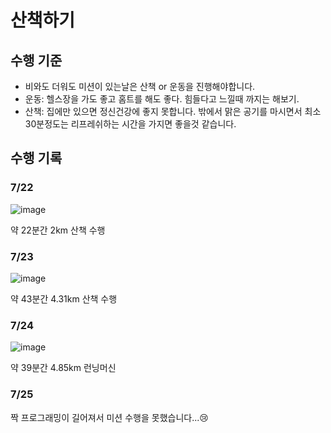 # 산책하기

## 수행 기준

- 비와도 더워도 미션이 있는날은 산책 or 운동을 진행해야합니다.
- 운동: 헬스장을 가도 좋고 홈트를 해도 좋다. 힘들다고 느낄때 까지는 해보기.
- 산책: 집에만 있으면 정신건강에 좋지 못합니다. 밖에서 맑은 공기를 마시면서 최소 30분정도는 리프레쉬하는 시간을 가지면 좋을것 같습니다.

## 수행 기록

### 7/22

![image](https://github.com/user-attachments/assets/e820badd-516c-4ed9-9e41-c76c3f6d9f10)

약 22분간 2km 산책 수행

### 7/23

![image](https://github.com/user-attachments/assets/e41cc58d-0149-4118-b1a8-6ba1af309e7b)

약 43분간 4.31km 산책 수행

### 7/24

![image](https://github.com/user-attachments/assets/df824eb4-f804-40f2-a5dd-f4078bcac801)

약 39분간 4.85km 런닝머신

### 7/25

짝 프로그래밍이 길어져서 미션 수행을 못했습니다...😢
